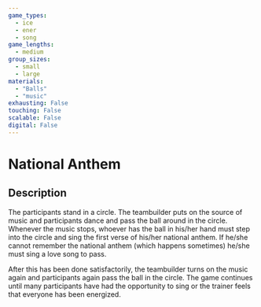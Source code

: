 ```yaml
---
game_types:
  - ice
  - ener
  - song
game_lengths:
  - medium
group_sizes:
  - small
  - large
materials:
  - "Balls"
  - "music"
exhausting: False
touching: False
scalable: False
digital: False
---
```

# National Anthem

## Description
The participants stand in a circle. The teambuilder puts on the source of music and participants dance and pass the ball around in the circle. Whenever the music stops, whoever has the ball in his/her hand must step into the circle and sing the first verse of his/her national anthem. If he/she cannot remember the national anthem (which happens sometimes) he/she must sing a love song to pass. 

After this has been done satisfactorily, the teambuilder turns on the music again and participants again pass the ball in the circle. The game continues until many participants have had the opportunity to sing or the trainer feels that everyone has been energized.
